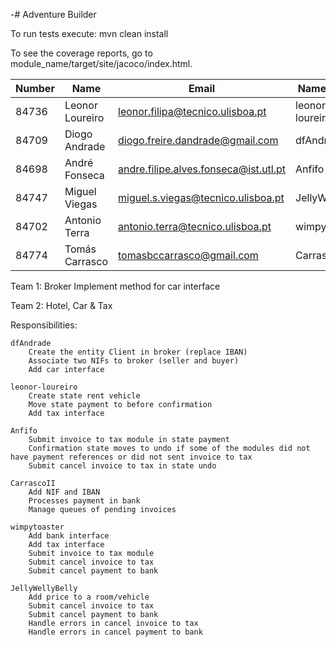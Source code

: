 ﻿-# Adventure Builder

To run tests execute: mvn clean install

To see the coverage reports, go to module_name/target/site/jacoco/index.html.


|   Number   |          Name           |            Email                     |   Name GitHUb   | Grupo |
| ---------- | ----------------------- | ------------------------------------ | --------------- | ----- |
|   84736    | Leonor Loureiro         | leonor.filipa@tecnico.ulisboa.pt     | leonor-loureiro |   1   |
|   84709    | Diogo Andrade           | diogo.freire.dandrade@gmail.com      | dfAndrade       |   1   |
|   84698    | André Fonseca           | andre.filipe.alves.fonseca@ist.utl.pt| Anfifo          |   1   |
|   84747    | Miguel Viegas           | miguel.s.viegas@tecnico.ulisboa.pt   | JellyWellyBelly |   2   |
|   84702    | Antonio Terra           | antonio.terra@tecnico.ulisboa.pt     | wimpytoaster    |   2   |
|   84774    | Tomás Carrasco          | tomasbccarrasco@gmail.com            | CarrascoII      |   2   |


Team 1: Broker
        Implement method for car interface

Team 2: Hotel, Car & Tax

Responsibilities:

	dfAndrade 
		Create the entity Client in broker (replace IBAN)
		Associate two NIFs to broker (seller and buyer)
		Add car interface

	leonor-loureiro
		Create state rent vehicle
		Move state payment to before confirmation
		Add tax interface

	Anfifo
		Submit invoice to tax module in state payment
		Confirmation state moves to undo if some of the modules did not have payment references or did not sent invoice to tax
		Submit cancel invoice to tax in state undo
		
	CarrascoII
		Add NIF and IBAN
		Processes payment in bank
		Manage queues of pending invoices
		
	wimpytoaster
		Add bank interface
		Add tax interface
		Submit invoice to tax module
		Submit cancel invoice to tax
		Submit cancel payment to bank 

	JellyWellyBelly
		Add price to a room/vehicle
		Submit cancel invoice to tax
		Submit cancel payment to bank
		Handle errors in cancel invoice to tax
		Handle errors in cancel payment to bank
		
		
		
		
		
		
		
		
		
		
		
		
		
		